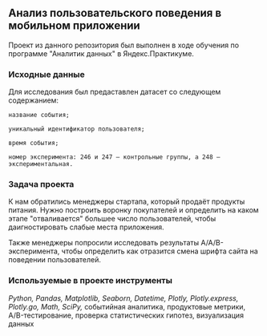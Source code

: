 ## Анализ пользовательского поведения в мобильном приложении 
Проект из данного репозитория был выполнен в ходе обучения по программе "Аналитик данных" в Яндекс.Практикуме.

### Исходные данные
Для исследования был предаставлен датасет со следующем содержанием:

    название события;
    
    уникальный идентификатор пользователя;
    
    время события;
    
    номер эксперимента: 246 и 247 — контрольные группы, а 248 — экспериментальная.
    
    
    
### Задача проекта
<dl>К нам обратились менеджеры стартапа, который продаёт продукты питания. Нужно построить воронку покупателей и определить на каком этапе "отваливается" большее число пользователей, чтобы даигностировать слабые места приложения.</dl>
<dl>Также менеджеры попросили исследовать результаты A/A/B-эксперимента, чтобы определить как отразится смена шрифта сайта на поведении пользователей. </dl>

### Используемые в проекте инструменты
 *Python, Pandas, Matplotlib, Seaborn, Datetime, Plotly, Plotly.express, Plotly.go, Math, SciPy,* событийная аналитика, продуктовые метрики, A/B-тестирование, проверка статистических гипотез, визуализация данных

